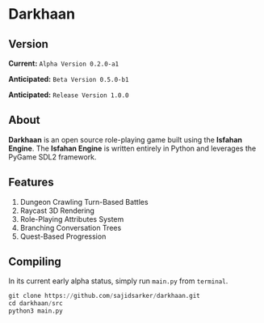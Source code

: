 # Darkhaan

## Version
**Current:** `Alpha Version 0.2.0-a1`

**Anticipated:** `Beta Version 0.5.0-b1`

**Anticipated:** `Release Version 1.0.0`

## About
**Darkhaan** is an open source role-playing game built using the **Isfahan Engine**. The **Isfahan Engine** is written entirely in Python and leverages the PyGame SDL2 framework.

## Features
1. Dungeon Crawling Turn-Based Battles
2. Raycast 3D Rendering
3. Role-Playing Attributes System
4. Branching Conversation Trees
5. Quest-Based Progression

## Compiling
In its current early alpha status, simply run `main.py` from `terminal`.

```python
git clone https://github.com/sajidsarker/darkhaan.git
cd darkhaan/src
python3 main.py
```
